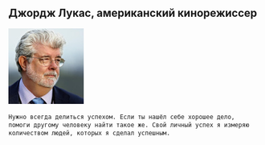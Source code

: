 <!--2024-05-18 15:56:44-->
## Джордж Лукас, американский кинорежиссер
<img src="./dj_lukas.jpg">

    Нужно всегда делиться успехом. Если ты нашёл себе хорошее дело, 
    помоги другому человеку найти такое же. Свой личный успех я измеряю
    количеством людей, которых я сделал успешным.